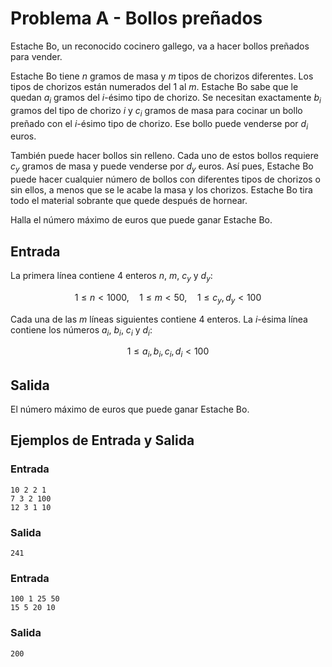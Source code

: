 # Problema A - Bollos preñados

Estache Bo, un reconocido cocinero gallego, va a hacer bollos preñados para
vender.

Estache Bo tiene $n$ gramos de masa y $m$ tipos de chorizos diferentes. Los
tipos de chorizos están numerados del $1$ al $m$. Estache Bo sabe que le quedan
$a_i$ gramos del $i$-ésimo tipo de chorizo. Se necesitan exactamente $b_i$
gramos del tipo de chorizo $i$ y $c_i$ gramos de masa para cocinar un bollo
preñado con el $i$-ésimo tipo de chorizo. Ese bollo puede venderse por $d_i$
euros.

También puede hacer bollos sin relleno. Cada uno de estos bollos requiere $c_y$
gramos de masa y puede venderse por $d_y$ euros. Así pues, Estache Bo puede
hacer cualquier número de bollos con diferentes tipos de chorizos o sin ellos,
a menos que se le acabe la masa y los chorizos. Estache Bo tira todo el
material sobrante que quede después de hornear.

Halla el número máximo de euros que puede ganar Estache Bo.

## Entrada

La primera línea contiene 4 enteros $n$, $m$, $c_y$ y $d_y$:

```math
1 \leq n < 1000,\quad 1 \leq m < 50,\quad 1 \leq c_y, d_y < 100
```

Cada una de las $m$ líneas siguientes contiene 4 enteros. La $i$-ésima línea
contiene los números $a_i$, $b_i$, $c_i$ y $d_i$:

```math
1 \leq a_i, b_i, c_i, d_i < 100
```

## Salida

El número máximo de euros que puede ganar Estache Bo.

## Ejemplos de Entrada y Salida

### Entrada
```
10 2 2 1
7 3 2 100
12 3 1 10
```

### Salida
```
241
```

### Entrada
```
100 1 25 50
15 5 20 10
```

### Salida
```
200
```
